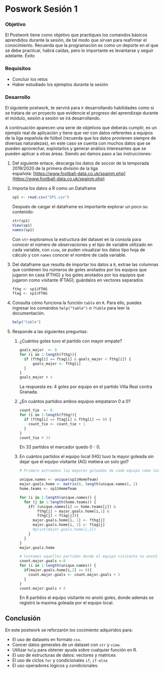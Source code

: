 # Poswork Sesión 1

### **Objetivo**

El Postwork tiene como objetivo que practiques los comandos básicos aprendidos durante la sesión, de tal modo que sirvan para reafirmar el conocimiento. Recuerda que la programación es como un deporte en el que se debe practicar, habrá caídas, pero lo importante es levantarse y seguir adelante. Éxito

### **Requisitos**

- Concluir los retos
- Haber estudiado los ejemplos durante la sesión

### **Desarrollo**

El siguiente postwork, te servirá para ir desarrollando habilidades como si se tratara de un proyecto que evidencie el progreso del aprendizaje durante el módulo, sesión a sesión se irá desarrollando.

A continuación aparecen una serie de objetivos que deberás cumplir, es un ejemplo real de aplicación y tiene que ver con datos referentes a equipos de la liga española de fútbol (recuerda que los datos provienen siempre de diversas naturalezas), en este caso se cuenta con muchos datos que se pueden aprovechar, explotarlos y generar análisis interesantes que se pueden aplicar a otras áreas. Siendo así damos paso a las instrucciones:

1. Del siguiente enlace, descarga los datos de soccer de la temporada 2019/2020 de la primera división de la liga española: [https://www.football-data.co.uk/spainm.php](https://www.football-data.co.uk/spainm.php)
2. Importa los datos a R como un Dataframe
    
    ```r
    sp1 <- read.csv("SP1.csv")
    ```
    
    Después de cargar el dataframe es importante explorar un poco su contenido:
    
    ```r
    str(sp1)
    View(sp1)
    names(sp1)
    ```
    
    Con `str` exploramos la estructura del dataset en la consola para conocer el número de observaciones y el tipo de variable utilizado en cada variable, con `view`, se puden visualizar los datos tipo hoja de cálculo y con `names` conocer el nombre de cada variable.
    
3. Del dataframe que resulta de importar los datos a `R`, extrae las columnas que contienen los números de goles anotados por los equipos que jugaron en casa (FTHG) y los goles anotados por los equipos que jugaron como visitante (FTAG); guárdalos en vectores separados
    
    ```r
    fthg <- sp1$FTHG
    ftag <- sp1$FTAG
    ```
    
4. Consulta cómo funciona la función `table` en `R`. Para ello, puedes ingresar los comandos `help("table")` o `?table` para leer la documentación.
    
    ```r
    help("table")
    ```
    
5. Responde a las siguientes preguntas: 
    1. ¿Cuántos goles tuvo el partido con mayor empate? 
        
        ```r
        goals_major  <- 0
        for (i in 1:length(fthg)){
          if (fthg[i] == ftag[i] & goals_major < fthg[i]) {
              goals_major <- fthg[i]
          }
        }
        goals_major # 4
        ```
        
        La respuesta es: 4 goles por equipo en el partido Villa Real contra Granada. 
        
    2. ¿En cuántos partidos ambos equipos empataron 0 a 0? 
        
        ```r
        count_tie  <- 0
        for (i in 1:length(fthg)){
          if (fthg[i] == ftag[i] & fthg[i] == 0) {
            count_tie <- count_tie + 1
          }
        }
        count_tie # 33
        ```
        
        En 33 partidos el marcador quedo 0 - 0. 
        
    3. En cuántos partidos el equipo local (HG) tuvo la mayor goleada sin dejar que el equipo visitante (AG) metiera un solo gol?
        
        ```r
        # Primero extraemos las mayores goleadas de cada equipo como local

        unique.names <- unique(sp1$HomeTeam)
        major.goals.home <- matrix(0, length(unique.names), 2)
        home.teams <- sp1$HomeTeam

        for (i in 1:length(unique.names)) {
          for (j in 1:length(home.teams)) {
            if( (unique.names[i] == home.teams[j]) & 
                fthg[j] > major.goals.home[i,1] &
                fthg[j] > ftag[j]){
              major.goals.home[i, 1] <- fthg[j]
              major.goals.home[i, 2] <- ftag[j]
              #print(major.goals.home[i,1])
            }
          }
        }
        major.goals.home

        # Contamos aquellos partidos donde el equipo visitante no anotó goles.
        count.major.goals <-0
        for (i in 1:length(unique.names)) {
          if(major.goals.home[i,2] == 0){
            count.major.goals <- count.major.goals + 1
          }
        }
        count.major.goals # 8
        ```

        En 8 partidos el equipo visitante no anotó goles, donde además se registró la maxima goleada por el equipo local.

## Conclusión

En este postwork se reforzarón los cocimiento adquiridos para:

* El uso de datasets en formato `csv`.
* Concer datos generales de un dataset con `str` y `view`.
* Utilizar `help` para obtener ayuda sobre cualquier función en R.
* El uso de estructuras de datos: vectores y matrices
* El uso de ciclos `for` y condicionales `if`, `if-else`
* El uso operadores lógicos y condicionales.